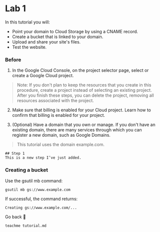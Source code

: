 # Lab 1


In this tutorial you will:

- Point your domain to Cloud Storage by using a CNAME record.
- Create a bucket that is linked to your domain.
- Upload and share your site's files.
- Test the website.


### Before

1. In the Google Cloud Console, on the project selector page, select or create a Google Cloud project.

> Note: If you don't plan to keep the resources that you create in this procedure, create a project instead of selecting an existing project. After you finish these steps, you can delete the project, removing all resources associated with the project.


2. Make sure that billing is enabled for your Cloud project. Learn how to confirm that billing is enabled for your project.

3. (Optional) Have a domain that you own or manage. If you don't have an existing domain, there are many services through which you can register a new domain, such as Google Domains.
> This tutorial uses the domain example.com.


```
## Step 1
This is a new step I’ve just added.
```

### Creating a bucket

Use the gsutil mb command:

```
gsutil mb gs://www.example.com
```

If successful, the command returns:

```
Creating gs://www.example.com/...
```


Go back 🏡
```
teachme tutorial.md
```
